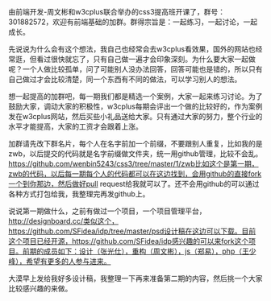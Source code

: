 ﻿由前端开发-周文彬和w3cplus联合举办的css3提高班开课了，群号：301882572，欢迎有前端基础的加群。群得宗旨是：一起练习，一起讨论，一起成长。

先说说为什么会有这个想法，我自己也经常会去w3cplus看效果，国外的网站也经常逛，但看过很快就忘了，只有自己做一遍才会印象深刻。为什么要大家一起做呢？一个人做比较孤单，问了可能别人没办法回答，回答可能也是错的，所以只有自己做过才会比较清楚，同一个东西有不同的做法，可以学习别人的想法。

想一起提高的加群吧，每一期我们都是精选一个案例，大家一起来练习讨论。为了鼓励大家，调动大家的积极性，w3cplus每期会评出一个做的比较好的，作为案例发在w3cplus网站，然后买些小礼品送给大家。只有通过大家的努力，整个行业的水平才能提高，大家的工资才会跟着上涨。

加群请先改下群名片，每个人在名字前加一个前缀，不要跟别人重复，比如我的是zwb，以后提交的代码就是名字前缀做文件夹，统一用github管理，比较不会乱。https://github.com/wenbin5243/css3/tree/master/1/zwb比如这个是第一期，zwb的代码，以后每一期每个人的代码都可以在这边找到，会用github的直接fork一个到你那边，然后做好pull request给我就可以了。还不会用github的可以通过各种方式打包给我，我整理完再发github上。

说说第一期做什么，之前有做过一个项目，一个项目管理平台，http://designboard.cc/类似这个，https://github.com/SFidea/idp/tree/master/psd设计稿在这边可以下载。目前这个项目已经开源，https://github.com/SFidea/idp感兴趣的可以来fork这个项目。前期的成员如下：设计（张光仕），重构（周文彬），js（郑易），php（王少峰），希望有更多的人参与进来。

大漠早上发给我好多设计稿，我整理一下再来准备第二期的内容，然后挑一个大家比较感兴趣的来做。